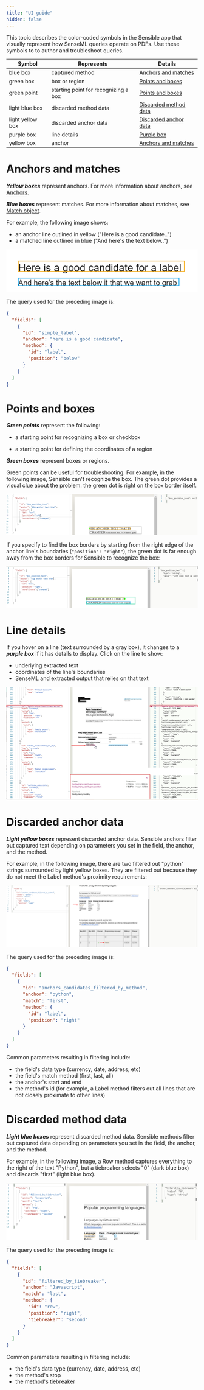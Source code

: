 ```yaml
---
title: "UI guide"
hidden: false
---
```


This topic describes the color-coded symbols in the Sensible app that visually represent how SenseML queries operate on PDFs.  Use these symbols to to author and troubleshoot queries.

| Symbol           | Represents                           | Details                                                     |
| ---------------- | ------------------------------------ | ----------------------------------------------------------- |
| blue box         | captured method                      | [Anchors and matches](doc:ui-guide#anchors-and-matches)     |
| green box        | box or region                        | [Points and boxes](doc:ui-guide#points-and-boxes)           |
| green point      | starting point for recognizing a box | [Points and boxes](doc:ui-guide#points-and-boxes)           |
| light blue box   | discarded method data                | [Discarded method data](doc:ui-guide#discarded-method-data) |
| light yellow box | discarded anchor data                | [Discarded anchor data](doc:ui-guide#discarded-anchor-data) |
| purple box       | line details                         | [Purple box](doc:ui-guide#line-details)                     |
| yellow box       | anchor                               | [Anchors and matches](doc:ui-guide#anchors-and-matches)     |









Anchors and matches
====

***Yellow boxes*** represent anchors. For more information about anchors, see [Anchors](doc:anchor).

***Blue boxes*** represent matches. For more information about matches, see [Match object](doc:match).

For example, the following image shows:

- an anchor line outlined in yellow ("Here is a good candidate..")
- a matched line outlined in blue ("And here's the text below..")

![](https://raw.githubusercontent.com/sensible-hq/sensible-docs/main/readme-sync/assets/v0/images/ui_label_and_method_1.png)

The query used for the preceding image is:

```json
{
  "fields": [
    {
      "id": "simple_label",
      "anchor": "here is a good candidate",
      "method": {
        "id": "label",
        "position": "below"
      }
    }
  ]
}    
```

Points and boxes
====

***Green points*** represent the following:

-  a starting point for recognizing a box or checkbox

- a starting point for defining the coordinates of a region

***Green boxes*** represent boxes or regions. 

Green points can be useful for troubleshooting. For example, in the following image, Sensible can't recognize the box. The green dot provides a visual clue about the problem: the green dot is right on the box border itself.

 ![](https://raw.githubusercontent.com/sensible-hq/sensible-docs/main/readme-sync/assets/v0/images/box_position_left.png)

If you specify to find the box borders by starting from the right edge of the anchor line's boundaries (`"position": "right"`), the green dot is far enough away from the box borders for Sensible to recognize the box:

![](https://raw.githubusercontent.com/sensible-hq/sensible-docs/main/readme-sync/assets/v0/images/box_position_right.png)



Line details
====

If you hover on a line (text surrounded by a gray box), it changes to a ***purple box*** if it has details to display.  Click on the line to show:

- underlying extracted text
- coordinates of the line's boundaries
- SenseML and extracted output that relies on that text



![](https://raw.githubusercontent.com/sensible-hq/sensible-docs/main/readme-sync/assets/v0/images/changelog_July2021_x-ray_mode.png)



Discarded anchor data
===

***Light yellow boxes*** represent discarded anchor data. Sensible anchors filter out captured text depending on parameters you set in the field, the anchor, and the method. 

For example, in the following image, there are two filtered out "python" strings surrounded by light yellow boxes. They are filtered out because they do not meet the Label method's proximity requirements:

![](https://raw.githubusercontent.com/sensible-hq/sensible-docs/main/readme-sync/assets/v0/images/ui_filtered_anchor.png)

The query used for the preceding image is:

```json
{
  "fields": [
    {
      "id": "anchors_candidates_filtered_by_method",
      "anchor": "python",
      "match": "first",
      "method": {
        "id": "label",
        "position": "right"
      }
    }
  ]
}
```

Common parameters resulting in filtering include:

-  the field's data type (currency, date, address, etc)
-  the field's match method (first, last, all)
-  the anchor's start and end
-  the method's id (for example, a Label method filters out all lines that are not closely proximate to other lines)



Discarded method data
===

***Light blue boxes*** represent discarded method data.  Sensible methods filter out captured data depending on parameters you set in the field, the anchor, and the method.

For example, in the following image, a Row method captures everything to the right of the text "Python", but a tiebreaker selects "0" (dark blue box) and discards "first" (light blue box).

![](https://raw.githubusercontent.com/sensible-hq/sensible-docs/main/readme-sync/assets/v0/images/ui_filtered_method.png)

The query used for the preceding image is:

```json
{
  "fields": [
    {
      "id": "filtered_by_tiebreaker",
      "anchor": "Javascript",
      "match": "last",
      "method": {
        "id": "row",
        "position": "right",
        "tiebreaker": "second"
      }
    }
  ]
}
```

Common parameters resulting in filtering include:

- the field's data type (currency, date, address, etc)
- the method's stop
- the method's tiebreaker



